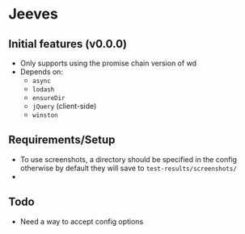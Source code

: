 Jeeves
======


## Initial features (v0.0.0)
  - Only supports using the promise chain version of wd
  - Depends on:
    + `async`
    + `lodash`
    + `ensureDir`
    + `jQuery` (client-side)
    + `winston`

## Requirements/Setup
  - To use screenshots, a directory should be specified in the config otherwise by default they will save to `test-results/screenshots/`
  -


## Todo
  - Need a way to accept config options
